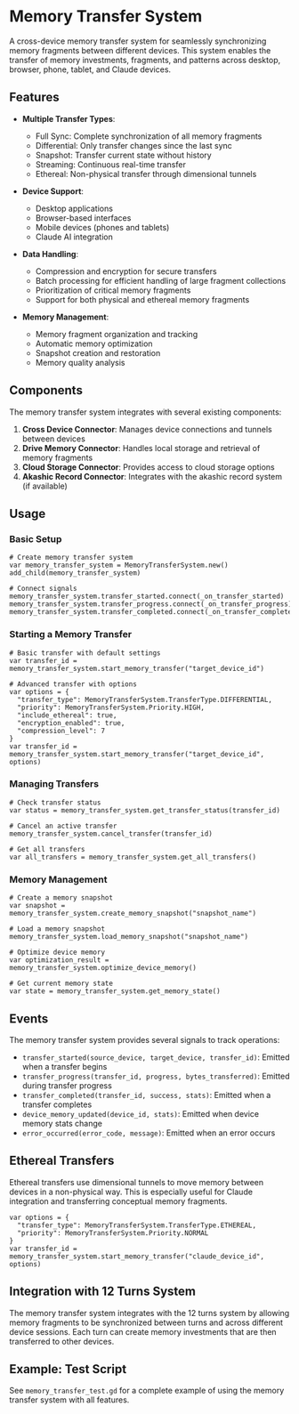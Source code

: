 # Memory Transfer System

A cross-device memory transfer system for seamlessly synchronizing memory fragments between different devices. This system enables the transfer of memory investments, fragments, and patterns across desktop, browser, phone, tablet, and Claude devices.

## Features

- **Multiple Transfer Types**:
  - Full Sync: Complete synchronization of all memory fragments
  - Differential: Only transfer changes since the last sync
  - Snapshot: Transfer current state without history
  - Streaming: Continuous real-time transfer
  - Ethereal: Non-physical transfer through dimensional tunnels

- **Device Support**:
  - Desktop applications
  - Browser-based interfaces
  - Mobile devices (phones and tablets)
  - Claude AI integration

- **Data Handling**:
  - Compression and encryption for secure transfers
  - Batch processing for efficient handling of large fragment collections
  - Prioritization of critical memory fragments
  - Support for both physical and ethereal memory fragments

- **Memory Management**:
  - Memory fragment organization and tracking
  - Automatic memory optimization
  - Snapshot creation and restoration
  - Memory quality analysis

## Components

The memory transfer system integrates with several existing components:

1. **Cross Device Connector**: Manages device connections and tunnels between devices
2. **Drive Memory Connector**: Handles local storage and retrieval of memory fragments
3. **Cloud Storage Connector**: Provides access to cloud storage options
4. **Akashic Record Connector**: Integrates with the akashic record system (if available)

## Usage

### Basic Setup

```gdscript
# Create memory transfer system
var memory_transfer_system = MemoryTransferSystem.new()
add_child(memory_transfer_system)

# Connect signals
memory_transfer_system.transfer_started.connect(_on_transfer_started)
memory_transfer_system.transfer_progress.connect(_on_transfer_progress)
memory_transfer_system.transfer_completed.connect(_on_transfer_completed)
```

### Starting a Memory Transfer

```gdscript
# Basic transfer with default settings
var transfer_id = memory_transfer_system.start_memory_transfer("target_device_id")

# Advanced transfer with options
var options = {
  "transfer_type": MemoryTransferSystem.TransferType.DIFFERENTIAL,
  "priority": MemoryTransferSystem.Priority.HIGH,
  "include_ethereal": true,
  "encryption_enabled": true,
  "compression_level": 7
}
var transfer_id = memory_transfer_system.start_memory_transfer("target_device_id", options)
```

### Managing Transfers

```gdscript
# Check transfer status
var status = memory_transfer_system.get_transfer_status(transfer_id)

# Cancel an active transfer
memory_transfer_system.cancel_transfer(transfer_id)

# Get all transfers
var all_transfers = memory_transfer_system.get_all_transfers()
```

### Memory Management

```gdscript
# Create a memory snapshot
var snapshot = memory_transfer_system.create_memory_snapshot("snapshot_name")

# Load a memory snapshot
memory_transfer_system.load_memory_snapshot("snapshot_name")

# Optimize device memory
var optimization_result = memory_transfer_system.optimize_device_memory()

# Get current memory state
var state = memory_transfer_system.get_memory_state()
```

## Events

The memory transfer system provides several signals to track operations:

- `transfer_started(source_device, target_device, transfer_id)`: Emitted when a transfer begins
- `transfer_progress(transfer_id, progress, bytes_transferred)`: Emitted during transfer progress
- `transfer_completed(transfer_id, success, stats)`: Emitted when a transfer completes
- `device_memory_updated(device_id, stats)`: Emitted when device memory stats change
- `error_occurred(error_code, message)`: Emitted when an error occurs

## Ethereal Transfers

Ethereal transfers use dimensional tunnels to move memory between devices in a non-physical way. This is especially useful for Claude integration and transferring conceptual memory fragments.

```gdscript
var options = {
  "transfer_type": MemoryTransferSystem.TransferType.ETHEREAL,
  "priority": MemoryTransferSystem.Priority.NORMAL
}
var transfer_id = memory_transfer_system.start_memory_transfer("claude_device_id", options)
```

## Integration with 12 Turns System

The memory transfer system integrates with the 12 turns system by allowing memory fragments to be synchronized between turns and across different device sessions. Each turn can create memory investments that are then transferred to other devices.

## Example: Test Script

See `memory_transfer_test.gd` for a complete example of using the memory transfer system with all features.